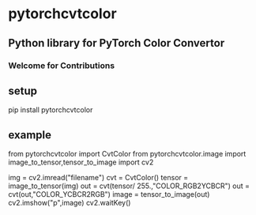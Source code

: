 # pytorchcvtcolor  


## Python library for PyTorch Color Convertor

### Welcome for Contributions



## setup

pip install pytorchcvtcolor


## example


from pytorchcvtcolor import CvtColor
from pytorchcvtcolor.image import image_to_tensor,tensor_to_image
import cv2

img = cv2.imread("filename")
cvt = CvtColor()
tensor = image_to_tensor(img)
out = cvt(tensor/ 255.,"COLOR_RGB2YCBCR")
out = cvt(out,"COLOR_YCBCR2RGB")
image = tensor_to_image(out)
cv2.imshow("p",image)
cv2.waitKey()


